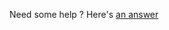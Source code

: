 Need some help ? Here's [an answer](https://github.com/Guillemain/thieesne/blob/c93c0efbb5dbc157694a3fb4448c052e516ec60e/TAV/TP9/exercice_2.m)
